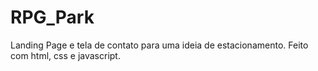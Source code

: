 # RPG_Park
Landing Page e tela de contato para uma ideia de estacionamento.
Feito com html, css e javascript.
